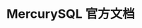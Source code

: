 ---
# https://vitepress.dev/reference/default-theme-home-page
layout: home

title: MercurySQL 官方文档
titleTemplate: 以更Python的方式操作SQL数据库

hero:
  name: "MercurySQL 官方文档"
  text: "更 Python 地操作 SQL 数据库"
  tagline: 快速、简单、安全地操作SQL
  actions:
    - theme: brand
      text: 快速上手
      link: /initall
    - theme: alt
      text: 简介
      link: /intro
  image:
        src: /cover2.webp
        alt: MercurySQL logo

features:
  - icon: 🚀
    title: 更Python的操作方式
    details: 提供与Python风格更一致的API，使SQL数据库操作更简洁易懂
  - icon: 😃
    title: 避免复杂SQL
    details: 减少编写复杂SQL语句的负担，易于学习和理解
  - icon: 🛡️
    title: 安全的数据库
    details: 使用安全查询，自动提交，保护数据库安全，防止数据丢失
  - icon: ⌛️
    title: Python调试
    details: 直接在Python中调试和检查数据库，无需复杂的SQL终端调试
  - icon: 🌈
    title: 功能丰富
    details: 提供创建、删除表格、添加记录等功能
  - icon: ⚙️
    title: 无依赖
    details: 仅依赖于Python自带的库（比如sqlite3），无额外依赖，**开箱即用**
---